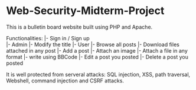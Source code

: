 # Web-Security-Midterm-Project
This is a bulletin board website built using PHP and Apache.

Functionalities:
|- Sign in / Sign up\
|- Admin
    |- Modify the title
|- User
    |- Browse all posts
        |- Download files attached in any post
    |- Add a post
        |- Attach an image
        |- Attach a file in any format
        |- write using BBCode
    |- Edit a post you posted
    |- Delete a post you posted

It is well protected from serveral attacks: SQL injection, XSS, path traversal, Webshell, command injection and CSRF attacks.
